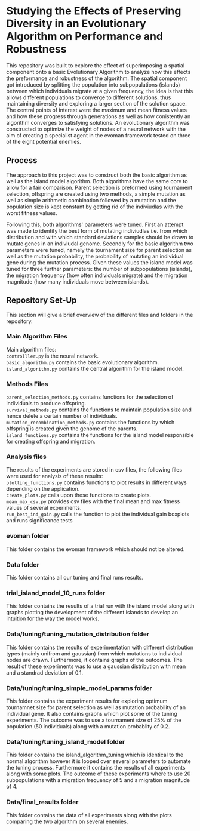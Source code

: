 # Studying the Effects of Preserving Diversity in an Evolutionary Algorithm on Performance and Robustness

This repository was built to explore the effect of superimposing a spatial component onto a basic Evolutionary Algorithm to analyze how this effects the preformance and robustness of the algorithm. The spatial component got introduced by splitting the population into subpopulations (islands) between which individuals migrate at a given frequency, the idea is that this allows different populations to converge to different solutions, thus maintaining diversity and exploring a larger section of the solution space. The central points of interest were the maximum and mean fitness values and how these progress through generations as well as how conistently an algorithm converges to satisfying solutions. An evolutionary algorithm was constructed to optimize the weight of nodes of a neural network with the aim of creating a specialist agent in the evoman framework tested on three of the eight potential enemies. 

## Process
The approach to this project was to construct both the basic algorithm as well as the island model algorithm. Both algorithms have the same core to allow for a fair comparison. Parent selection is preformed using tournament selection, offspring are created using two methods, a simple mutation as well as simple arithmetic combination followed by a mutation and the population size is kept constant by getting rid of the indiviudlas with the worst fitness values. 

Following this, both algorithms' parameters were tuned. First an attempt was made to identify the best form of mutating indiviudlas i.e. from which distribution and with which standard deviations samples should be drawn to mutate genes in an indiviudal genome. Secondly for the basic algorithm two parameters were tuned, namely the tournament size for parent selection as well as the mutation probability, the probability of mutating an individual gene during the mutation process. Given these values the island model was tuned for three further parameters: the number of subpopulations (islands), the migration frequency (how often individuals migrate) and the migration magnitude (how many individuals move between islands).   

## Repository Set-Up
This section will give a brief overview of the different files and folders in the repository.

### Main Algorithm Files
Main algorithm files: <br>
`controlller.py` is the neural network. <br>
`basic_algorithm.py` contains the basic evolutionary algorithm. <br>
`island_algorithm.py` contains the central algorithm for the island model. <br>

### Methods Files
`parent_selection_methods.py` contains functions for the selection of individuals to produce offspring. <br>
`survival_methods.py` contains the functions to maintain population size and hence delete a certain number of individuals. <br>
`mutation_recombination_methods.py` contains the functions by which offspring is created given the genome of the parents. <br>
`island_functions.py` contains the functions for the island model responsible for creating offspring and migration. <br>

### Analysis files
The results of the experiments are stored in csv files, the following files were used for analysis of these results: <br>
`plotting_functions.py` contains functions to plot results in different ways depending on the application. <br>
`create_plots.py` calls upon these functions to create plots. <br>
`mean_max_csv.py` provides csv files with the final mean and max fitness values of several experiments. <br>
`run_best_ind_gain.py` calls the function to plot the individual gain boxplots and runs significance tests <br>

### evoman folder
This folder contains the evoman framework which should not be altered.

### Data folder
This folder contains all our tuning and final runs results.

### trial_island_model_10_runs folder
This folder contains the results of a trial run with the island model along with graphs plotting the development of the different islands to develop an intuition for the way the model works. 

### Data/tuning/tuning_mutation_distribution folder
This folder contains the results of experimentation with different distribution types (mainly unifrom and gaussian) from which mutations to individual nodes are drawn. Furthermore, it contains graphs of the outcomes. The result of these experiments was to use a gaussian distribution with mean and a standrad deviation of 0.1.

### Data/tuning/tuning_simple_model_params folder
This folder contains the experiment results for exploring optimum tournamnet size for parent selection as well as mutation probability of an individual gene. It also contains graphs which plot some of the tuning experiments. The outcome was to use a tournament size of 25% of the population (50 individuals) along with a mutation probablity of 0.2.

### Data/tuning/tuning_island_model folder
This folder contains the island_algorithm_tuning which is identical to the normal algorithm however it is looped over several parameters to automate the tuning process. Furthermore it contains the results of all experiments along with some plots. The outcome of these experiments where to use 20 subpopulations with a migration frequency of 5 and a migration magnitude of 4.

### Data/final_results folder
This folder contains the data of all experiments along with the plots comparing the two algorithm on several enemies.
